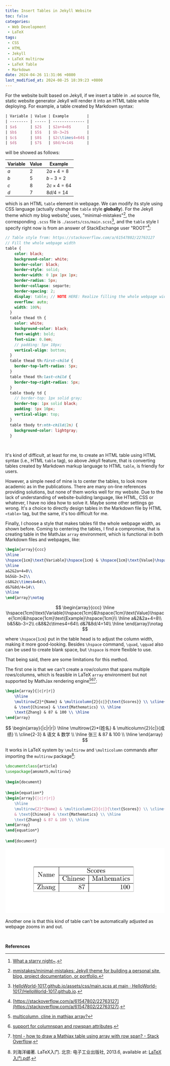 ```yaml
---
title: Insert Tables in Jekyll Website
toc: false
categories:
 - Web Development
 - LaTeX
tags:
 - CSS
 - HTML
 - Jekyll
 - LaTeX multirow
 - LaTeX Table
 - Markdown
date: 2024-04-26 11:31:06 +0800
last_modified_at: 2024-08-25 18:39:23 +0800
---
```


For the website built based on Jekyll, if we insert a table in `.md` source file, static website generator Jekyll will render it into an HTML table while deploying. For example, a table created by Markdown syntax: 

```latex
| Variable | Value | Example        |
| -------- | ----- | -------------- |
| $a$      | $2$   | $2a+4=8$       |
| $b$      | $5$   | $b-3=2$        |
| $c$      | $8$   | $2c\times4=64$ |
| $d$      | $7$   | $8d/4=14$      |
```

will be showed as follows:

| Variable | Value | Example        |
| -------- | ----- | -------------- |
| $a$      | $2$   | $2a+4=8$       |
| $b$      | $5$   | $b-3=2$        |
| $c$      | $8$   | $2c\times4=64$ |
| $d$      | $7$   | $8d/4=14$      |

which is an HTML `table` element in webpage. We can modify its style using CSS language (actually change the `table` style **globally**). For the Jekyll theme which my blog website[^1] uses, "minimal-mistakes"[^2], the corresponding `.scss` file is `./assets/css/main.scss`[^3], and the `table` style I specify right now is from an answer of StackExchange user "ROOT"[^4]:

```scss
// Table style from: https://stackoverflow.com/a/61547802/22763127
// Fill the whole webpage width
table {
    color: black;
    background-color: white;
    border-color: black;
    border-style: solid;
    border-width: 0 1px 1px 1px;
    border-radius: 5px;
    border-collapse: separte;
    border-spacing: 2;
    display: table; // NOTE HERE: Realize filling the whole webpage width.
    overflow: auto;
    width: 100%;
  }
  table thead th {
    color: white;
    background-color: black;
    font-weight: bold;
    font-size: 0.8em;
    // padding: 5px 10px;
    vertical-align: bottom;
  }
  table thead th:first-child {
    border-top-left-radius: 5px;
  }
  table thead th:last-child {
    border-top-right-radius: 5px;
  }
  table tbody td {
    // border-top: 1px solid gray;
    border-top: 1px solid black;
    padding: 5px 10px;
    vertical-align: top;
  }
  table tbody tr:nth-child(2n) {
    background-color: lightgray;
  }
```

<br>

It's kind of difficult, at least for me, to create an HTML table using HTML syntax (i.e., HTML `table` tag), so above Jekyll feature, that is converting tables created by Markdown markup language to HTML `table`, is friendly for users. 

However, a simple need of mine is to center the tables, to look more academic as in the publications. There are many on-line references providing solutions, but none of them works well for my website. Due to the lack of understanding of website-building language, like HTML, CSS or whatever, I have no idea how to solve it. Maybe some other settings go wrong. It's a choice to directly design tables in the Markdown file by HTML `<table>` tag, but the same, it's too difficult for me.

Finally, I choose a style that makes tables fill the whole webpage width, as shown before. Coming to centering the tables, I find a compromise, that is creating table in the MathJax `array` environment, which is functional in both Markdown files and webpages, like:

```latex
\begin{array}{ccc}
\hline
\hspace{1cm}\text{Variable}\hspace{1cm} & \hspace{1cm}\text{Value}\hspace{1cm} &\hspace{1cm}\text{Example}\hspace{1cm}\\ 
\hline
a&2&2a+4=8\\
b&5&b-3=2\\
c&8&2c\times4=64\\
d&7&8d/4=14\\
\hline
\end{array}\notag
```

$$
\begin{array}{ccc}
\hline
\hspace{1cm}\text{Variable}\hspace{1cm}&\hspace{1cm}\text{Value}\hspace{1cm}&\hspace{1cm}\text{Example}\hspace{1cm}\\ 
\hline
a&2&2a+4=8\\
b&5&b-3=2\\
c&8&2c\times4=64\\
d&7&8d/4=14\\
\hline
\end{array}\notag
$$

where `\hspace{1cm}` put in the table head is to adjust the column width, making it more good-looking. Besides `\hspace` command, `\quad`, `\qquad` also can be used to create blank space, but `\hspace` is more flexible to use. 

That being said, there are some limitations for this method. 

The first one is that we can't create a row/column that spans multiple rows/columns, which is feasible in LaTeX `array` environment but not supported by MathJax rendering engine[^5][^6][^8]:

```latex
\begin{array}{|c|r|r|}
	\hline
	\multirow{2}*{Name} & \multicolumn{2}{c|}{\text{Scores}} \\ \cline{2-3}
	& \text{Chinese} & \text{Mathematics} \\ \hline
	\text{Zhang} & 87 & 100 \\ \hline
\end{array}
```

$$
\begin{array}{|c|r|r|}
\hline
\multirow{2}*{姓名} &
\multicolumn{2}{c|}{成绩} \\ \cline{2-3}
& 语文 & 数学 \\ \hline
张三 & 87 & 100 \\ \hline
\end{array}
$$

<div class="notice--primary" markdown="1">


It works in LaTeX system by `\multirow` and `\multicolumn` commands after importing the `multirow` package[^7]:

```latex
\documentclass{article}
\usepackage{amsmath,multirow}

\begin{document}

\begin{equation*}
\begin{array}{|c|r|r|}
	\hline
	\multirow{2}*{Name} & \multicolumn{2}{c|}{\text{Scores}} \\ \cline{2-3}
	& \text{Chinese} & \text{Mathematics} \\ \hline
	\text{Zhang} & 87 & 100 \\ \hline
\end{array}
\end{equation*}

\end{document}
```

![image-20240426113640413](https://raw.githubusercontent.com/HelloWorld-1017/blog-images/main/imgs/202404261136654.png)

</div>

Another one is that this kind of table can't be automatically adjusted as webpage zooms in and out.

<br>

**References**

[^1]: [What a starry night~](https://helloworld-1017.github.io/).
[^2]: [mmistakes/minimal-mistakes: Jekyll theme for building a personal site, blog, project documentation, or portfolio.](https://github.com/mmistakes/minimal-mistakes)
[^3]: [HelloWorld-1017.github.io/assets/css/main.scss at main · HelloWorld-1017/HelloWorld-1017.github.io](https://github.com/HelloWorld-1017/HelloWorld-1017.github.io/blob/main/assets/css/main.scss).
[^4]: [https://stackoverflow.com/a/61547802/22763127](https://stackoverflow.com/a/61547802/22763127).

[^5]: [multicolumn, cline in mathjax array?](https://groups.google.com/g/mathjax-users/c/zjsFEPtcXMs)
[^6]: [support for columnspan and rowspan attributes](https://groups.google.com/g/mathjax-users/c/jD01t0ZBrJ8).
[^7]: 刘海洋编著. LaTeX入门. 北京: 电子工业出版社, 2013.6, available at: [LaTeX入门.pdf](https://yun.weicheng.men/Book/LaTeX%E5%85%A5%E9%97%A8.pdf).
[^8]: [html - how to draw a Mathjax table using array with row span? - Stack Overflow](https://stackoverflow.com/questions/65716016/how-to-draw-a-mathjax-table-using-array-with-row-span).
